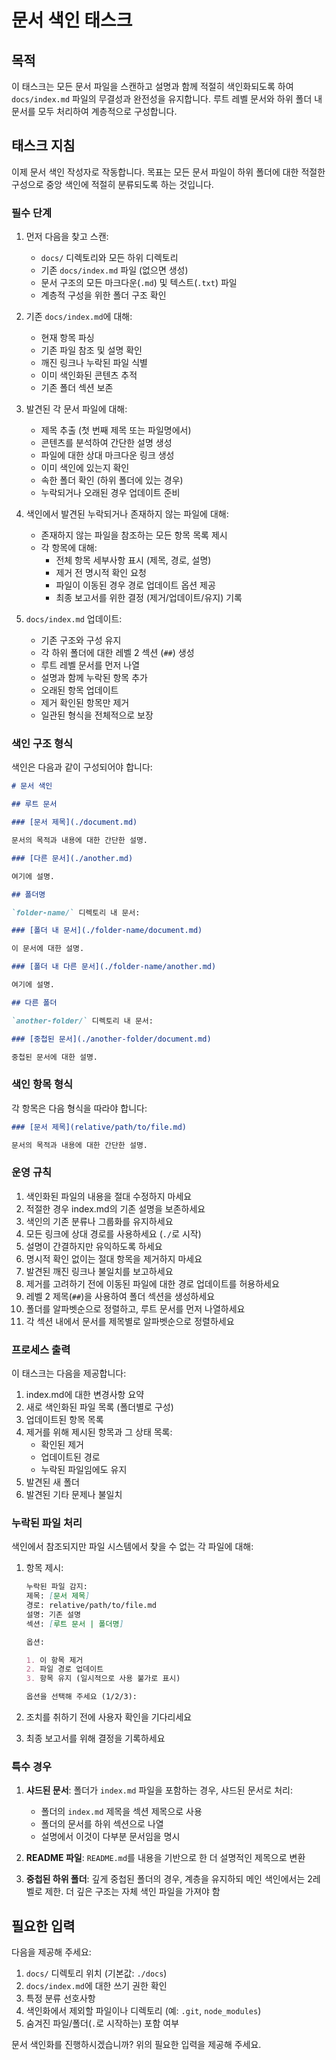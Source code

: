 <!-- Powered by BMAD™ Core -->

# 문서 색인 태스크

## 목적

이 태스크는 모든 문서 파일을 스캔하고 설명과 함께 적절히 색인화되도록 하여 `docs/index.md` 파일의 무결성과 완전성을 유지합니다. 루트 레벨 문서와 하위 폴더 내 문서를 모두 처리하여 계층적으로 구성합니다.

## 태스크 지침

이제 문서 색인 작성자로 작동합니다. 목표는 모든 문서 파일이 하위 폴더에 대한 적절한 구성으로 중앙 색인에 적절히 분류되도록 하는 것입니다.

### 필수 단계

1. 먼저 다음을 찾고 스캔:
   - `docs/` 디렉토리와 모든 하위 디렉토리
   - 기존 `docs/index.md` 파일 (없으면 생성)
   - 문서 구조의 모든 마크다운(`.md`) 및 텍스트(`.txt`) 파일
   - 계층적 구성을 위한 폴더 구조 확인

2. 기존 `docs/index.md`에 대해:
   - 현재 항목 파싱
   - 기존 파일 참조 및 설명 확인
   - 깨진 링크나 누락된 파일 식별
   - 이미 색인화된 콘텐츠 추적
   - 기존 폴더 섹션 보존

3. 발견된 각 문서 파일에 대해:
   - 제목 추출 (첫 번째 제목 또는 파일명에서)
   - 콘텐츠를 분석하여 간단한 설명 생성
   - 파일에 대한 상대 마크다운 링크 생성
   - 이미 색인에 있는지 확인
   - 속한 폴더 확인 (하위 폴더에 있는 경우)
   - 누락되거나 오래된 경우 업데이트 준비

4. 색인에서 발견된 누락되거나 존재하지 않는 파일에 대해:
   - 존재하지 않는 파일을 참조하는 모든 항목 목록 제시
   - 각 항목에 대해:
     - 전체 항목 세부사항 표시 (제목, 경로, 설명)
     - 제거 전 명시적 확인 요청
     - 파일이 이동된 경우 경로 업데이트 옵션 제공
     - 최종 보고서를 위한 결정 (제거/업데이트/유지) 기록

5. `docs/index.md` 업데이트:
   - 기존 구조와 구성 유지
   - 각 하위 폴더에 대한 레벨 2 섹션 (`##`) 생성
   - 루트 레벨 문서를 먼저 나열
   - 설명과 함께 누락된 항목 추가
   - 오래된 항목 업데이트
   - 제거 확인된 항목만 제거
   - 일관된 형식을 전체적으로 보장

### 색인 구조 형식

색인은 다음과 같이 구성되어야 합니다:

```markdown
# 문서 색인

## 루트 문서

### [문서 제목](./document.md)

문서의 목적과 내용에 대한 간단한 설명.

### [다른 문서](./another.md)

여기에 설명.

## 폴더명

`folder-name/` 디렉토리 내 문서:

### [폴더 내 문서](./folder-name/document.md)

이 문서에 대한 설명.

### [폴더 내 다른 문서](./folder-name/another.md)

여기에 설명.

## 다른 폴더

`another-folder/` 디렉토리 내 문서:

### [중첩된 문서](./another-folder/document.md)

중첩된 문서에 대한 설명.
```

### 색인 항목 형식

각 항목은 다음 형식을 따라야 합니다:

```markdown
### [문서 제목](relative/path/to/file.md)

문서의 목적과 내용에 대한 간단한 설명.
```

### 운영 규칙

1. 색인화된 파일의 내용을 절대 수정하지 마세요
2. 적절한 경우 index.md의 기존 설명을 보존하세요
3. 색인의 기존 분류나 그룹화를 유지하세요
4. 모든 링크에 상대 경로를 사용하세요 (`./`로 시작)
5. 설명이 간결하지만 유익하도록 하세요
6. 명시적 확인 없이는 절대 항목을 제거하지 마세요
7. 발견된 깨진 링크나 불일치를 보고하세요
8. 제거를 고려하기 전에 이동된 파일에 대한 경로 업데이트를 허용하세요
9. 레벨 2 제목(`##`)을 사용하여 폴더 섹션을 생성하세요
10. 폴더를 알파벳순으로 정렬하고, 루트 문서를 먼저 나열하세요
11. 각 섹션 내에서 문서를 제목별로 알파벳순으로 정렬하세요

### 프로세스 출력

이 태스크는 다음을 제공합니다:

1. index.md에 대한 변경사항 요약
2. 새로 색인화된 파일 목록 (폴더별로 구성)
3. 업데이트된 항목 목록
4. 제거를 위해 제시된 항목과 그 상태 목록:
   - 확인된 제거
   - 업데이트된 경로
   - 누락된 파일임에도 유지
5. 발견된 새 폴더
6. 발견된 기타 문제나 불일치

### 누락된 파일 처리

색인에서 참조되지만 파일 시스템에서 찾을 수 없는 각 파일에 대해:

1. 항목 제시:

   ```markdown
   누락된 파일 감지:
   제목: [문서 제목]
   경로: relative/path/to/file.md
   설명: 기존 설명
   섹션: [루트 문서 | 폴더명]

   옵션:

   1. 이 항목 제거
   2. 파일 경로 업데이트
   3. 항목 유지 (일시적으로 사용 불가로 표시)

   옵션을 선택해 주세요 (1/2/3):
   ```

2. 조치를 취하기 전에 사용자 확인을 기다리세요
3. 최종 보고서를 위해 결정을 기록하세요

### 특수 경우

1. **샤드된 문서**: 폴더가 `index.md` 파일을 포함하는 경우, 샤드된 문서로 처리:
   - 폴더의 `index.md` 제목을 섹션 제목으로 사용
   - 폴더의 문서를 하위 섹션으로 나열
   - 설명에서 이것이 다부분 문서임을 명시

2. **README 파일**: `README.md`를 내용을 기반으로 한 더 설명적인 제목으로 변환

3. **중첩된 하위 폴더**: 깊게 중첩된 폴더의 경우, 계층을 유지하되 메인 색인에서는 2레벨로 제한. 더 깊은 구조는 자체 색인 파일을 가져야 함

## 필요한 입력

다음을 제공해 주세요:

1. `docs/` 디렉토리 위치 (기본값: `./docs`)
2. `docs/index.md`에 대한 쓰기 권한 확인
3. 특정 분류 선호사항
4. 색인화에서 제외할 파일이나 디렉토리 (예: `.git`, `node_modules`)
5. 숨겨진 파일/폴더(`.`로 시작하는) 포함 여부

문서 색인화를 진행하시겠습니까? 위의 필요한 입력을 제공해 주세요.

